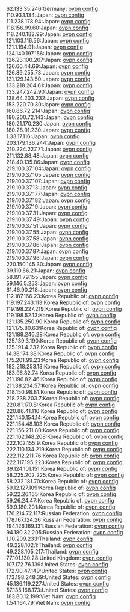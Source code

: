 62.133.35.246:Germany: [ovpn config](vpn/62_133_35_246.ovpn)  
110.93.1.134:Japan: [ovpn config](vpn/110_93_1_134.ovpn)  
111.238.178.94:Japan: [ovpn config](vpn/111_238_178_94.ovpn)  
118.156.99.60:Japan: [ovpn config](vpn/118_156_99_60.ovpn)  
118.240.182.99:Japan: [ovpn config](vpn/118_240_182_99.ovpn)  
121.103.116.56:Japan: [ovpn config](vpn/121_103_116_56.ovpn)  
121.1.194.91:Japan: [ovpn config](vpn/121_1_194_91.ovpn)  
124.140.197.156:Japan: [ovpn config](vpn/124_140_197_156.ovpn)  
126.23.100.207:Japan: [ovpn config](vpn/126_23_100_207.ovpn)  
126.60.44.69:Japan: [ovpn config](vpn/126_60_44_69.ovpn)  
126.89.255.73:Japan: [ovpn config](vpn/126_89_255_73.ovpn)  
131.129.143.50:Japan: [ovpn config](vpn/131_129_143_50.ovpn)  
133.218.204.61:Japan: [ovpn config](vpn/133_218_204_61.ovpn)  
133.247.242.90:Japan: [ovpn config](vpn/133_247_242_90.ovpn)  
138.64.203.232:Japan: [ovpn config](vpn/138_64_203_232.ovpn)  
153.220.70.30:Japan: [ovpn config](vpn/153_220_70_30.ovpn)  
160.86.72.214:Japan: [ovpn config](vpn/160_86_72_214.ovpn)  
180.200.72.143:Japan: [ovpn config](vpn/180_200_72_143.ovpn)  
180.21.170.230:Japan: [ovpn config](vpn/180_21_170_230.ovpn)  
180.28.91.230:Japan: [ovpn config](vpn/180_28_91_230.ovpn)  
1.33.17.116:Japan: [ovpn config](vpn/1_33_17_116.ovpn)  
203.179.136.244:Japan: [ovpn config](vpn/203_179_136_244.ovpn)  
210.224.227.71:Japan: [ovpn config](vpn/210_224_227_71.ovpn)  
211.132.88.48:Japan: [ovpn config](vpn/211_132_88_48.ovpn)  
218.40.135.86:Japan: [ovpn config](vpn/218_40_135_86.ovpn)  
219.100.37.104:Japan: [ovpn config](vpn/219_100_37_104.ovpn)  
219.100.37.105:Japan: [ovpn config](vpn/219_100_37_105.ovpn)  
219.100.37.107:Japan: [ovpn config](vpn/219_100_37_107.ovpn)  
219.100.37.13:Japan: [ovpn config](vpn/219_100_37_13.ovpn)  
219.100.37.177:Japan: [ovpn config](vpn/219_100_37_177.ovpn)  
219.100.37.182:Japan: [ovpn config](vpn/219_100_37_182.ovpn)  
219.100.37.19:Japan: [ovpn config](vpn/219_100_37_19.ovpn)  
219.100.37.31:Japan: [ovpn config](vpn/219_100_37_31.ovpn)  
219.100.37.49:Japan: [ovpn config](vpn/219_100_37_49.ovpn)  
219.100.37.51:Japan: [ovpn config](vpn/219_100_37_51.ovpn)  
219.100.37.55:Japan: [ovpn config](vpn/219_100_37_55.ovpn)  
219.100.37.58:Japan: [ovpn config](vpn/219_100_37_58.ovpn)  
219.100.37.86:Japan: [ovpn config](vpn/219_100_37_86.ovpn)  
219.100.37.87:Japan: [ovpn config](vpn/219_100_37_87.ovpn)  
219.100.37.96:Japan: [ovpn config](vpn/219_100_37_96.ovpn)  
220.150.145.30:Japan: [ovpn config](vpn/220_150_145_30.ovpn)  
39.110.66.21:Japan: [ovpn config](vpn/39_110_66_21.ovpn)  
58.191.79.155:Japan: [ovpn config](vpn/58_191_79_155.ovpn)  
59.146.5.253:Japan: [ovpn config](vpn/59_146_5_253.ovpn)  
61.46.90.218:Japan: [ovpn config](vpn/61_46_90_218.ovpn)  
112.187.166.23:Korea Republic of: [ovpn config](vpn/112_187_166_23.ovpn)  
119.197.243.113:Korea Republic of: [ovpn config](vpn/119_197_243_113.ovpn)  
119.198.227.219:Korea Republic of: [ovpn config](vpn/119_198_227_219.ovpn)  
119.198.52.13:Korea Republic of: [ovpn config](vpn/119_198_52_13.ovpn)  
121.135.250.90:Korea Republic of: [ovpn config](vpn/121_135_250_90.ovpn)  
121.175.80.63:Korea Republic of: [ovpn config](vpn/121_175_80_63.ovpn)  
121.188.246.28:Korea Republic of: [ovpn config](vpn/121_188_246_28.ovpn)  
125.139.3.190:Korea Republic of: [ovpn config](vpn/125_139_3_190.ovpn)  
125.191.4.232:Korea Republic of: [ovpn config](vpn/125_191_4_232.ovpn)  
14.38.174.38:Korea Republic of: [ovpn config](vpn/14_38_174_38.ovpn)  
175.201.99.23:Korea Republic of: [ovpn config](vpn/175_201_99_23.ovpn)  
182.218.253.13:Korea Republic of: [ovpn config](vpn/182_218_253_13.ovpn)  
183.96.82.74:Korea Republic of: [ovpn config](vpn/183_96_82_74.ovpn)  
211.196.82.46:Korea Republic of: [ovpn config](vpn/211_196_82_46.ovpn)  
211.38.234.57:Korea Republic of: [ovpn config](vpn/211_38_234_57.ovpn)  
218.150.98.81:Korea Republic of: [ovpn config](vpn/218_150_98_81.ovpn)  
218.238.203.7:Korea Republic of: [ovpn config](vpn/218_238_203_7.ovpn)  
220.81.170.8:Korea Republic of: [ovpn config](vpn/220_81_170_8.ovpn)  
220.86.41.110:Korea Republic of: [ovpn config](vpn/220_86_41_110.ovpn)  
221.140.154.14:Korea Republic of: [ovpn config](vpn/221_140_154_14.ovpn)  
221.154.48.103:Korea Republic of: [ovpn config](vpn/221_154_48_103.ovpn)  
221.156.211.80:Korea Republic of: [ovpn config](vpn/221_156_211_80.ovpn)  
221.162.148.208:Korea Republic of: [ovpn config](vpn/221_162_148_208.ovpn)  
222.102.155.9:Korea Republic of: [ovpn config](vpn/222_102_155_9.ovpn)  
222.110.134.219:Korea Republic of: [ovpn config](vpn/222_110_134_219.ovpn)  
222.112.211.76:Korea Republic of: [ovpn config](vpn/222_112_211_76.ovpn)  
222.117.195.223:Korea Republic of: [ovpn config](vpn/222_117_195_223.ovpn)  
39.124.101.151:Korea Republic of: [ovpn config](vpn/39_124_101_151.ovpn)  
58.225.202.225:Korea Republic of: [ovpn config](vpn/58_225_202_225.ovpn)  
58.232.181.70:Korea Republic of: [ovpn config](vpn/58_232_181_70.ovpn)  
59.12.127.109:Korea Republic of: [ovpn config](vpn/59_12_127_109.ovpn)  
59.22.26.165:Korea Republic of: [ovpn config](vpn/59_22_26_165.ovpn)  
59.26.24.47:Korea Republic of: [ovpn config](vpn/59_26_24_47.ovpn)  
59.9.180.201:Korea Republic of: [ovpn config](vpn/59_9_180_201.ovpn)  
176.214.72.117:Russian Federation: [ovpn config](vpn/176_214_72_117.ovpn)  
178.167.124.26:Russian Federation: [ovpn config](vpn/178_167_124_26.ovpn)  
194.126.169.131:Russian Federation: [ovpn config](vpn/194_126_169_131.ovpn)  
94.180.32.205:Russian Federation: [ovpn config](vpn/94_180_32_205.ovpn)  
1.10.209.233:Thailand: [ovpn config](vpn/1_10_209_233.ovpn)  
49.228.102.1:Thailand: [ovpn config](vpn/49_228_102_1.ovpn)  
49.228.105.217:Thailand: [ovpn config](vpn/49_228_105_217.ovpn)  
77.101.130.28:United Kingdom: [ovpn config](vpn/77_101_130_28.ovpn)  
107.172.76.139:United States: [ovpn config](vpn/107_172_76_139.ovpn)  
172.90.47.149:United States: [ovpn config](vpn/172_90_47_149.ovpn)  
173.198.248.39:United States: [ovpn config](vpn/173_198_248_39.ovpn)  
45.136.119.227:United States: [ovpn config](vpn/45_136_119_227.ovpn)  
57.135.168.173:United States: [ovpn config](vpn/57_135_168_173.ovpn)  
183.80.12.199:Viet Nam: [ovpn config](vpn/183_80_12_199.ovpn)  
1.54.164.79:Viet Nam: [ovpn config](vpn/1_54_164_79.ovpn)  
